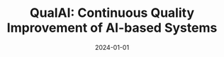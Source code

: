---
title: "QualAI: Continuous Quality Improvement of AI-based Systems"
collection: publications
category: conferences
permalink: /publication/2024-01-01-QualAI-Continuous-Quality-Improvement-of-AI-based-Systems
date: 2024-01-01
venue: 'In Proc. of Joint Proc. of RCIS 2024 Workshops and Research Projects Track co-located with the 18th International Conferecence on Research Challenges in Information Science (RCIS 2024), Guimar~aes, Portugal, May 14-17, 2024'
paperurl: 'https://ceur-ws.org/Vol-3674/RP-paper3.pdf'
citation: ' Nicole Novielli,  Rocco Oliveto,  Fabio Palomba,  Fabio Calefato,  Giuseppe Colavito,  Vincenzo Martino,  Antonio Porta,  Giammaria Giordano,  Emanuela Guglielmi,  Filippo Lanubile,  Luigi Quaranta,  Gilberto Recupito,  Simone Scalabrino,  Angelica Spina,  Antonio Vitale, &quot;QualAI: Continuous Quality Improvement of AI-based Systems.&quot; <i>In Proc. of Joint Proc. of RCIS 2024 Workshops and Research Projects Track co-located with the 18th International Conferecence on Research Challenges in Information Science (RCIS 2024), Guimar~aes, Portugal, May 14-17, 2024</i>, 2024.'
doi: https://ceur-ws.org/Vol-3674/RP-paper3.pdf
---